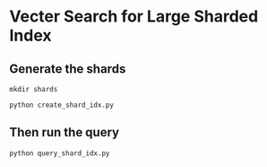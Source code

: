 
# Vecter Search for Large Sharded Index

## Generate the shards
```
mkdir shards

python create_shard_idx.py
```

## Then run the query
```
python query_shard_idx.py
```
